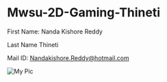 # Mwsu-2D-Gaming-Thineti


First Name: Nanda Kishore Reddy

Last Name Thineti

Mail ID: Nandakishore.Reddy@hotmail.com


![My Pic](https://ittoma.bn1303.livefilestore.com/y3miOSRT6t7wHGuh5tBPnsWl4SgDDZzQuhE9xnNoVr19FcBz0tXSZxHoEQKiaOa5PUHx-P9fiZ37pgy6XHgAsWJKoHh6TWBtGBK6-MxN3zkh0jen0_eeDmCfRskxnJoGBRozu90T2KrbgSeDrYuaHyf4304EoSVy8rQmcBaKOrU9ns?width=500&height=500&cropmode=none)
